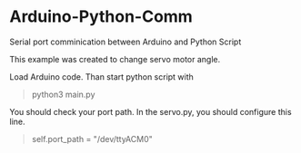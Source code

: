 # Arduino-Python-Comm
Serial port comminication between Arduino and Python Script

This example was created to change servo motor angle.

Load Arduino code. Than start python script with

> python3 main.py

You should check your port path. 
In the servo.py, you should configure this line.
> self.port_path = "/dev/ttyACM0"

